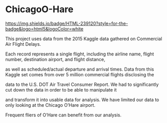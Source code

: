 # ChicagoO-Hare
https://img.shields.io/badge/HTML-239120?style=for-the-badge&logo=html5&logoColor=white

This project uses data from the 2015 Kaggle data gathered on Commercial Air Flight Delays. 

Each record represents a single flight, including the airline name, flight number, destination airport, and flight distance, 

as well as scheduled/actual departure and arrival times. Data from this Kaggle set comes from over 5 million commercial flights disclosing the 

data to the U.S. DOT Air Travel Consumer Report. We had to significantly cut down the data in order to be able to manipulate it 

and transform it into usable data for analysis. We have limited our data to only looking at the Chicago O’Hare airport. 

Frequent fliers of O’Hare can benefit from our analysis.
